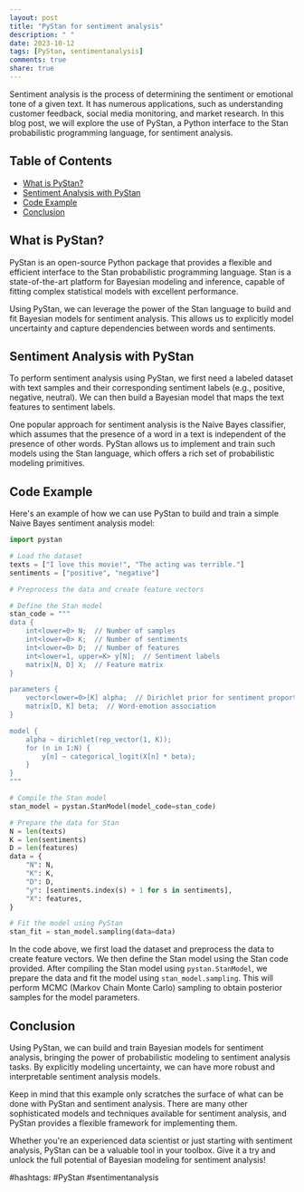 ```yaml
---
layout: post
title: "PyStan for sentiment analysis"
description: " "
date: 2023-10-12
tags: [PyStan, sentimentanalysis]
comments: true
share: true
---
```


Sentiment analysis is the process of determining the sentiment or emotional tone of a given text. It has numerous applications, such as understanding customer feedback, social media monitoring, and market research. In this blog post, we will explore the use of PyStan, a Python interface to the Stan probabilistic programming language, for sentiment analysis.

## Table of Contents
- [What is PyStan?](#what-is-pystan)
- [Sentiment Analysis with PyStan](#sentiment-analysis-with-pystan)
- [Code Example](#code-example)
- [Conclusion](#conclusion)

## What is PyStan?

PyStan is an open-source Python package that provides a flexible and efficient interface to the Stan probabilistic programming language. Stan is a state-of-the-art platform for Bayesian modeling and inference, capable of fitting complex statistical models with excellent performance.

Using PyStan, we can leverage the power of the Stan language to build and fit Bayesian models for sentiment analysis. This allows us to explicitly model uncertainty and capture dependencies between words and sentiments.

## Sentiment Analysis with PyStan

To perform sentiment analysis using PyStan, we first need a labeled dataset with text samples and their corresponding sentiment labels (e.g., positive, negative, neutral). We can then build a Bayesian model that maps the text features to sentiment labels.

One popular approach for sentiment analysis is the Naive Bayes classifier, which assumes that the presence of a word in a text is independent of the presence of other words. PyStan allows us to implement and train such models using the Stan language, which offers a rich set of probabilistic modeling primitives.

## Code Example

Here's an example of how we can use PyStan to build and train a simple Naive Bayes sentiment analysis model:

```python
import pystan

# Load the dataset
texts = ["I love this movie!", "The acting was terrible."]
sentiments = ["positive", "negative"]

# Preprocess the data and create feature vectors

# Define the Stan model
stan_code = """
data {
    int<lower=0> N;  // Number of samples
    int<lower=0> K;  // Number of sentiments
    int<lower=0> D;  // Number of features
    int<lower=1, upper=K> y[N];  // Sentiment labels
    matrix[N, D] X;  // Feature matrix
}

parameters {
    vector<lower=0>[K] alpha;  // Dirichlet prior for sentiment proportions
    matrix[D, K] beta;  // Word-emotion association
}

model {
    alpha ~ dirichlet(rep_vector(1, K));
    for (n in 1:N) {
        y[n] ~ categorical_logit(X[n] * beta);
    }
}
"""

# Compile the Stan model
stan_model = pystan.StanModel(model_code=stan_code)

# Prepare the data for Stan
N = len(texts)
K = len(sentiments)
D = len(features)
data = {
    "N": N,
    "K": K,
    "D": D,
    "y": [sentiments.index(s) + 1 for s in sentiments],
    "X": features,
}

# Fit the model using PyStan
stan_fit = stan_model.sampling(data=data)
```

In the code above, we first load the dataset and preprocess the data to create feature vectors. We then define the Stan model using the Stan code provided. After compiling the Stan model using `pystan.StanModel`, we prepare the data and fit the model using `stan_model.sampling`. This will perform MCMC (Markov Chain Monte Carlo) sampling to obtain posterior samples for the model parameters.

## Conclusion

Using PyStan, we can build and train Bayesian models for sentiment analysis, bringing the power of probabilistic modeling to sentiment analysis tasks. By explicitly modeling uncertainty, we can have more robust and interpretable sentiment analysis models.

Keep in mind that this example only scratches the surface of what can be done with PyStan and sentiment analysis. There are many other sophisticated models and techniques available for sentiment analysis, and PyStan provides a flexible framework for implementing them.

Whether you're an experienced data scientist or just starting with sentiment analysis, PyStan can be a valuable tool in your toolbox. Give it a try and unlock the full potential of Bayesian modeling for sentiment analysis!

#hashtags: #PyStan #sentimentanalysis